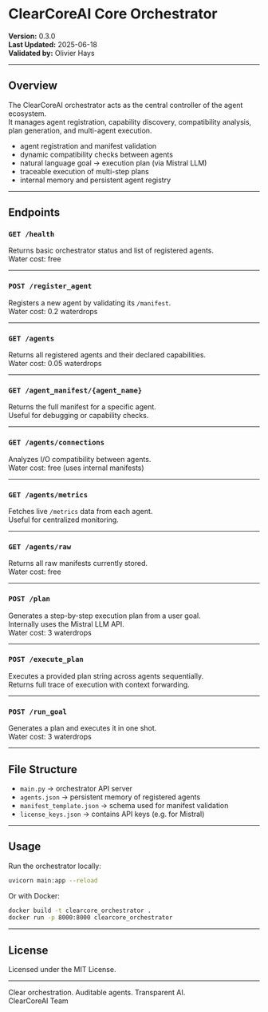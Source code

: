 # ClearCoreAI Core Orchestrator

**Version:** 0.3.0  
**Last Updated:** 2025-06-18  
**Validated by:** Olivier Hays  

---

## Overview

The ClearCoreAI orchestrator acts as the central controller of the agent ecosystem.  
It manages agent registration, capability discovery, compatibility analysis, plan generation, and multi-agent execution.

- agent registration and manifest validation  
- dynamic compatibility checks between agents  
- natural language goal → execution plan (via Mistral LLM)  
- traceable execution of multi-step plans  
- internal memory and persistent agent registry  

---

## Endpoints

### `GET /health`
Returns basic orchestrator status and list of registered agents.  
Water cost: free

---

### `POST /register_agent`
Registers a new agent by validating its `/manifest`.  
Water cost: 0.2 waterdrops

---

### `GET /agents`
Returns all registered agents and their declared capabilities.  
Water cost: 0.05 waterdrops

---

### `GET /agent_manifest/{agent_name}`
Returns the full manifest for a specific agent.  
Useful for debugging or capability checks.

---

### `GET /agents/connections`
Analyzes I/O compatibility between agents.  
Water cost: free (uses internal manifests)

---

### `GET /agents/metrics`
Fetches live `/metrics` data from each agent.  
Useful for centralized monitoring.

---

### `GET /agents/raw`
Returns all raw manifests currently stored.  
Water cost: free

---

### `POST /plan`
Generates a step-by-step execution plan from a user goal.  
Internally uses the Mistral LLM API.  
Water cost: 3 waterdrops

---

### `POST /execute_plan`
Executes a provided plan string across agents sequentially.  
Returns full trace of execution with context forwarding.

---

### `POST /run_goal`
Generates a plan and executes it in one shot.  
Water cost: 3 waterdrops

---

## File Structure

- `main.py` → orchestrator API server  
- `agents.json` → persistent memory of registered agents  
- `manifest_template.json` → schema used for manifest validation  
- `license_keys.json` → contains API keys (e.g. for Mistral)  

---

## Usage

Run the orchestrator locally:

```bash
uvicorn main:app --reload
```

Or with Docker:

```bash
docker build -t clearcore_orchestrator .
docker run -p 8000:8000 clearcore_orchestrator
```

---

## License

Licensed under the MIT License.

---

Clear orchestration. Auditable agents. Transparent AI.  
ClearCoreAI Team